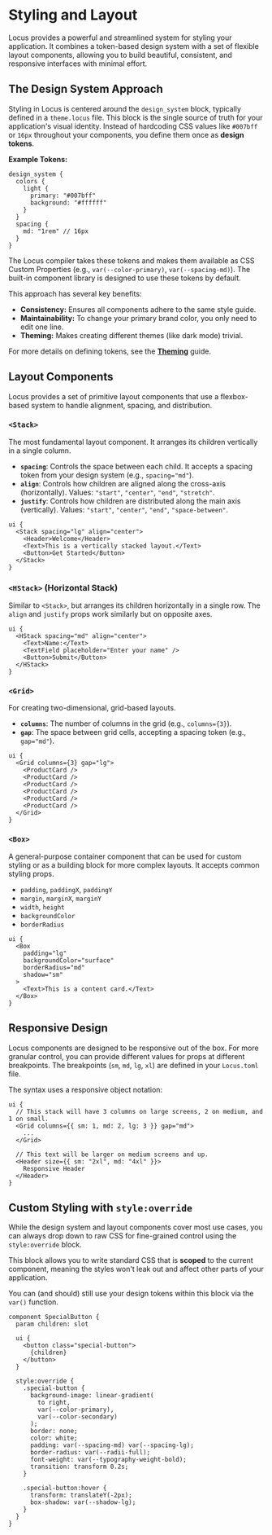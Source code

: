 # Styling and Layout

Locus provides a powerful and streamlined system for styling your application. It combines a token-based design system with a set of flexible layout components, allowing you to build beautiful, consistent, and responsive interfaces with minimal effort.

## The Design System Approach

Styling in Locus is centered around the `design_system` block, typically defined in a `theme.locus` file. This block is the single source of truth for your application's visual identity. Instead of hardcoding CSS values like `#007bff` or `16px` throughout your components, you define them once as **design tokens**.

**Example Tokens:**
```locus
design_system {
  colors {
    light {
      primary: "#007bff"
      background: "#ffffff"
    }
  }
  spacing {
    md: "1rem" // 16px
  }
}
```

The Locus compiler takes these tokens and makes them available as CSS Custom Properties (e.g., `var(--color-primary)`, `var(--spacing-md)`). The built-in component library is designed to use these tokens by default.

This approach has several key benefits:
*   **Consistency:** Ensures all components adhere to the same style guide.
*   **Maintainability:** To change your primary brand color, you only need to edit one line.
*   **Theming:** Makes creating different themes (like dark mode) trivial.

For more details on defining tokens, see the **[Theming](./theming.md)** guide.

## Layout Components

Locus provides a set of primitive layout components that use a flexbox-based system to handle alignment, spacing, and distribution.

### `<Stack>`

The most fundamental layout component. It arranges its children vertically in a single column.

*   **`spacing`**: Controls the space between each child. It accepts a spacing token from your design system (e.g., `spacing="md"`).
*   **`align`**: Controls how children are aligned along the cross-axis (horizontally). Values: `"start"`, `"center"`, `"end"`, `"stretch"`.
*   **`justify`**: Controls how children are distributed along the main axis (vertically). Values: `"start"`, `"center"`, `"end"`, `"space-between"`.

```locus
ui {
  <Stack spacing="lg" align="center">
    <Header>Welcome</Header>
    <Text>This is a vertically stacked layout.</Text>
    <Button>Get Started</Button>
  </Stack>
}
```

### `<HStack>` (Horizontal Stack)

Similar to `<Stack>`, but arranges its children horizontally in a single row. The `align` and `justify` props work similarly but on opposite axes.

```locus
ui {
  <HStack spacing="md" align="center">
    <Text>Name:</Text>
    <TextField placeholder="Enter your name" />
    <Button>Submit</Button>
  </HStack>
}
```

### `<Grid>`

For creating two-dimensional, grid-based layouts.

*   **`columns`**: The number of columns in the grid (e.g., `columns={3}`).
*   **`gap`**: The space between grid cells, accepting a spacing token (e.g., `gap="md"`).

```locus
ui {
  <Grid columns={3} gap="lg">
    <ProductCard />
    <ProductCard />
    <ProductCard />
    <ProductCard />
    <ProductCard />
    <ProductCard />
  </Grid>
}
```

### `<Box>`

A general-purpose container component that can be used for custom styling or as a building block for more complex layouts. It accepts common styling props.

*   `padding`, `paddingX`, `paddingY`
*   `margin`, `marginX`, `marginY`
*   `width`, `height`
*   `backgroundColor`
*   `borderRadius`

```locus
ui {
  <Box
    padding="lg"
    backgroundColor="surface"
    borderRadius="md"
    shadow="sm"
  >
    <Text>This is a content card.</Text>
  </Box>
}
```

## Responsive Design

Locus components are designed to be responsive out of the box. For more granular control, you can provide different values for props at different breakpoints. The breakpoints (`sm`, `md`, `lg`, `xl`) are defined in your `Locus.toml` file.

The syntax uses a responsive object notation:

```locus
ui {
  // This stack will have 3 columns on large screens, 2 on medium, and 1 on small.
  <Grid columns={{ sm: 1, md: 2, lg: 3 }} gap="md">
    ...
  </Grid>

  // This text will be larger on medium screens and up.
  <Header size={{ sm: "2xl", md: "4xl" }}>
    Responsive Header
  </Header>
}
```

## Custom Styling with `style:override`

While the design system and layout components cover most use cases, you can always drop down to raw CSS for fine-grained control using the `style:override` block.

This block allows you to write standard CSS that is **scoped** to the current component, meaning the styles won't leak out and affect other parts of your application.

You can (and should) still use your design tokens within this block via the `var()` function.

```locus
component SpecialButton {
  param children: slot

  ui {
    <button class="special-button">
      {children}
    </button>
  }

  style:override {
    .special-button {
      background-image: linear-gradient(
        to right,
        var(--color-primary),
        var(--color-secondary)
      );
      border: none;
      color: white;
      padding: var(--spacing-md) var(--spacing-lg);
      border-radius: var(--radii-full);
      font-weight: var(--typography-weight-bold);
      transition: transform 0.2s;
    }

    .special-button:hover {
      transform: translateY(-2px);
      box-shadow: var(--shadow-lg);
    }
  }
}
```
